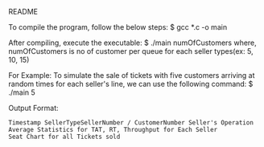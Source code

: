 README

To compile the program, follow the below steps:
	$ gcc *.c -o main

After compiling, execute the executable:
	$ ./main numOfCustomers
		where, numOfCustomers is no of customer per queue for each seller types(ex: 5, 10, 15)

For Example:
	To simulate the sale of tickets with five customers arriving at random times for each seller's line, we can use the following command:
	$ ./main 5

Output Format:

	Timestamp SellerTypeSellerNumber / CustomerNumber Seller's Operation
	Average Statistics for TAT, RT, Throughput for Each Seller
	Seat Chart for all Tickets sold

